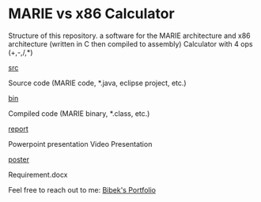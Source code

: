 # MARIE vs x86 Calculator

Structure of this repository.
a software for the MARIE architecture and x86 architecture (written in C then compiled to assembly)
Calculator with 4 ops (+,-,/,*)

[src](https://github.com/bbekgit/MARIE-vs-x86-Calculator/tree/main/src)

Source code (MARIE code, *.java, eclipse project, etc.)

[bin](https://github.com/bbekgit/MARIE-vs-x86-Calculator/tree/main/bin)

Compiled code (MARIE binary, *.class, etc.)

[report](https://github.com/bbekgit/MARIE-vs-x86-Calculator/tree/main/report)

Powerpoint presentation
Video Presentation

[poster](https://github.com/bbekgit/MARIE-vs-x86-Calculator/tree/main/poster)

Requirement.docx

Feel free to reach out to me: [Bibek's Portfolio](https://bibekgupta.com)


